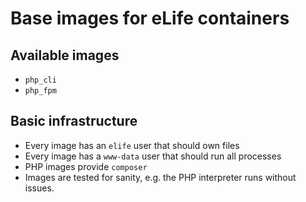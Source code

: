 # Base images for eLife containers

## Available images

- `php_cli`
- `php_fpm`

## Basic infrastructure

- Every image has an `elife` user that should own files
- Every image has a `www-data` user that should run all processes
- PHP images provide `composer`
- Images are tested for sanity, e.g. the PHP interpreter runs without issues.


